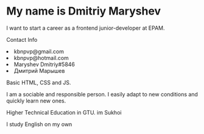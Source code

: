 <h1>My name is Dmitriy Maryshev</h1>
<p>I want to start a career as a frontend junior-developer at EPAM.</P>




<p>Contact Info</p>
<li>kbnpvp@gmail.com</li>
<li>kbnpvp@hotmail.com</li>
<li>Maryshev Dmitriy#5846</li>
<li>Дмитрий Марышев</li>

<p>Basic HTML, CSS and JS.</p>



<p>I am a sociable and responsible person. I easily adapt to new conditions and quickly learn new ones.</p>

<p>Higher Technical Education in GTU. im Sukhoi</p>

<p>I study English on my own</p>
